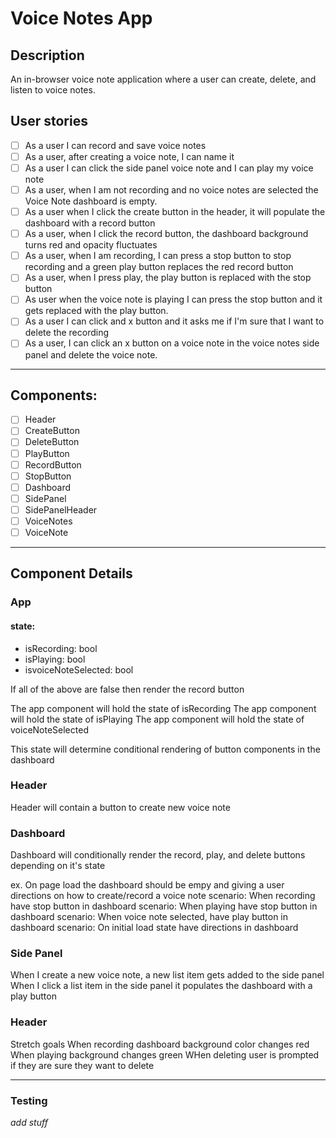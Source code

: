 # Voice Notes App

## Description

An in-browser voice note application where a user can create, delete, and listen to voice notes.

## User stories

- [ ] As a user I can record and save voice notes
- [ ] As a user, after creating a voice note, I can name it
- [ ] As a user I can click the side panel voice note and I can play my voice note
- [ ] As a user, when I am not recording and no voice notes are selected the Voice Note dashboard is empty.
- [ ] As a user when I click the create button in the header, it will populate the dashboard with a record button
- [ ] As a user, when I click the record button, the dashboard background turns red and opacity fluctuates
- [ ] As a user, when I am recording, I can press a stop button to stop recording and a green play button replaces the red record button
- [ ] As a user, when I press play, the play button is replaced with the stop button
- [ ] As user when the voice note is playing I can press the stop button and it gets replaced with the play button.
- [ ] As a user I can click and x button and it asks me if I'm sure that I want to delete the recording
- [ ] As a user, I can click an x button on a voice note in the voice notes side panel and delete the voice note.

---

## Components:

- [ ] Header
- [ ] CreateButton
- [ ] DeleteButton
- [ ] PlayButton
- [ ] RecordButton
- [ ] StopButton
- [ ] Dashboard
- [ ] SidePanel
- [ ] SidePanelHeader
- [ ] VoiceNotes
- [ ] VoiceNote

---

## Component Details

### App

#### state:

- isRecording: bool
- isPlaying: bool
- isvoiceNoteSelected: bool

If all of the above are false then render the record button

The app component will hold the state of isRecording
The app component will hold the state of isPlaying
The app component will hold the state of voiceNoteSelected

This state will determine conditional rendering of button components in the dashboard

### Header

Header will contain a button to create new voice note

### Dashboard

Dashboard will conditionally render the record, play, and delete buttons depending on it's state

ex. On page load the dashboard should be empy and giving a user directions on how to create/record a voice note
scenario: When recording have stop button in dashboard
scenario: When playing have stop button in dashboard
scenario: When voice note selected, have play button in dashboard
scenario: On initial load state have directions in dashboard

### Side Panel

When I create a new voice note, a new list item gets added to the side panel
When I click a list item in the side panel it populates the dashboard with a play button

### Header

Stretch goals
When recording dashboard background color changes red
When playing background changes green
WHen deleting user is prompted if they are sure they want to delete

---

### Testing

_add stuff_
